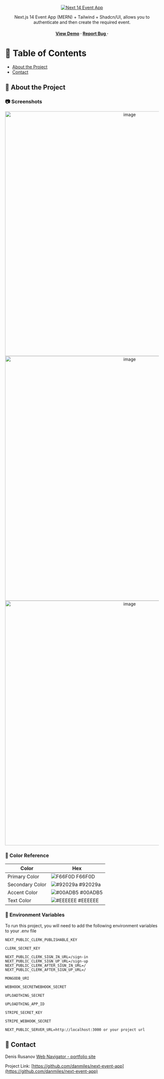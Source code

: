 <div align='center'>

[![Next 14 Event App](https://res.cloudinary.com/dlgtw34xy/image/upload/v1704879315/Next.js%2014%20Event%20App/og-meta-img_ryactz.jpg)](https://next-event-app-seven.vercel.app/)

<p>Next.js 14 Event App (MERN) + Tailwind + Shadcn/UI, allows you to authenticate and then create the required event.</p>

<h4> <a href=https://next-event-app-seven.vercel.app/>View Demo</a> <span> · </span> <a href="https://web-navigator.dev/contact"> Report Bug </a> <span> · </span></h4>

</div>

# :notebook_with_decorative_cover: Table of Contents

- [About the Project](#star2-about-the-project)
- [Contact](#handshake-contact)

## :star2: About the Project

### :camera: Screenshots

<div align="center"> <a href="https://next-event-app-seven.vercel.app/"><img src="https://res.cloudinary.com/dlgtw34xy/image/upload/v1704879506/Next.js%2014%20Event%20App/create-event_vyrxel.jpg" alt='image' width='800'/></a> </div>
<div align="center"> <a href="https://next-event-app-seven.vercel.app/"><img src="https://res.cloudinary.com/dlgtw34xy/image/upload/v1704879693/Next.js%2014%20Event%20App/event-description_wd2mjk.jpg" alt='image' width='800'/></a> </div>
<div align="center"> <a href="https://next-event-app-seven.vercel.app/"><img src="https://res.cloudinary.com/dlgtw34xy/image/upload/v1704879692/Next.js%2014%20Event%20App/my-profile_y7tnl6.jpg" alt='image' width='800'/></a> </div>

### :art: Color Reference

| Color           | Hex                                                              |
| --------------- | ---------------------------------------------------------------- |
| Primary Color   | ![F66F0D](https://via.placeholder.com/10/F66F0D?text=+) F66F0D   |
| Secondary Color | ![#92029a](https://via.placeholder.com/10/92029a?text=+) #92029a |
| Accent Color    | ![#00ADB5](https://via.placeholder.com/10/00ADB5?text=+) #00ADB5 |
| Text Color      | ![#EEEEEE](https://via.placeholder.com/10/EEEEEE?text=+) #EEEEEE |

### :key: Environment Variables

To run this project, you will need to add the following environment variables to your .env file

`NEXT_PUBLIC_CLERK_PUBLISHABLE_KEY`

`CLERK_SECRET_KEY`

`NEXT_PUBLIC_CLERK_SIGN_IN_URL=/sign-in NEXT_PUBLIC_CLERK_SIGN_UP_URL=/sign-up NEXT_PUBLIC_CLERK_AFTER_SIGN_IN_URL=/ NEXT_PUBLIC_CLERK_AFTER_SIGN_UP_URL=/`

`MONGODB_URI`

`WEBHOOK_SECRETWEBHOOK_SECRET`

`UPLOADTHING_SECRET`

`UPLOADTHING_APP_ID`

`STRIPE_SECRET_KEY`

`STRIPE_WEBHOOK_SECRET`

`NEXT_PUBLIC_SERVER_URL=http://localhost:3000 or your project url`

## :handshake: Contact

Denis Rusanov <a href="https://web-navigator.dev/">Web Navigator - portfolio site</a>

Project Link: [https://github.com/danmiles/next-event-app](https://github.com/danmiles/next-event-app)
